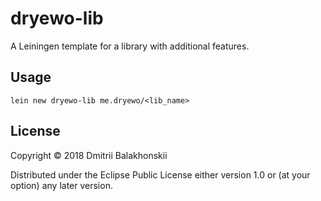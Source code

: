 # dryewo-lib

A Leiningen template for a library with additional features.

## Usage

    lein new dryewo-lib me.dryewo/<lib_name>

## License

Copyright © 2018 Dmitrii Balakhonskii

Distributed under the Eclipse Public License either version 1.0 or (at
your option) any later version.
